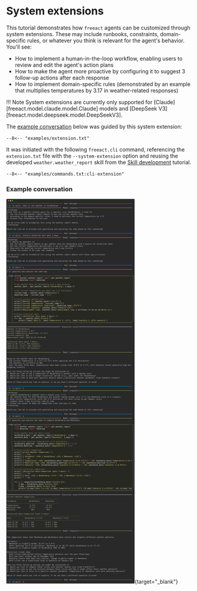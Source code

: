 # System extensions

This tutorial demonstrates how `freeact` agents can be customized through system extensions. These may include runbooks, constraints, domain-specific rules, or whatever you think is relevant for the agent's behavior. You'll see:

- How to implement a human-in-the-loop workflow, enabling users to review and edit the agent's action plans
- How to make the agent more proactive by configuring it to suggest 3 follow-up actions after each response
- How to implement domain-specific rules (demonstrated by an example that multiplies temperatures by 3.17 in weather-related responses)

!!! Note
    System extensions are currently only supported for [Claude][freeact.model.claude.model.Claude] models and [DeepSeek V3][freeact.model.deepseek.model.DeepSeekV3].

The [example conversation](#example-conversation) below was guided by this system extension:

```text title="extension.txt"
--8<-- "examples/extension.txt"
```

It was initiated with the following `freeact.cli` command, referencing the `extension.txt` file with the `--system-extension` option and reusing the developed `weather.weather_report` skill from the [Skill development](skills.md) tutorial.

```shell
--8<-- "examples/commands.txt:cli-extension"
```

### Example conversation

[![output](output/extend.svg)](output/extend.html){target="_blank"}
